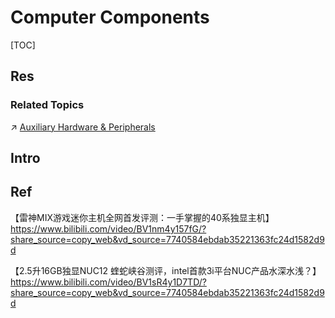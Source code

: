 # Computer Components

[TOC]



## Res
### Related Topics
↗ [Auxiliary Hardware & Peripherals](../../Auxiliary%20Hardware%20&%20Peripherals/Auxiliary%20Hardware%20&%20Peripherals.md)



## Intro


## Ref
【雷神MIX游戏迷你主机全网首发评测：一手掌握的40系独显主机】 https://www.bilibili.com/video/BV1nm4y157fG/?share_source=copy_web&vd_source=7740584ebdab35221363fc24d1582d9d

【2.5升16GB独显NUC12 蝰蛇峡谷测评，intel首款3i平台NUC产品水深水浅？】 https://www.bilibili.com/video/BV1sR4y1D7TD/?share_source=copy_web&vd_source=7740584ebdab35221363fc24d1582d9d

[一台电脑由哪些部分构成？]: https://www.cnblogs.com/skzxc/p/12914063.html
